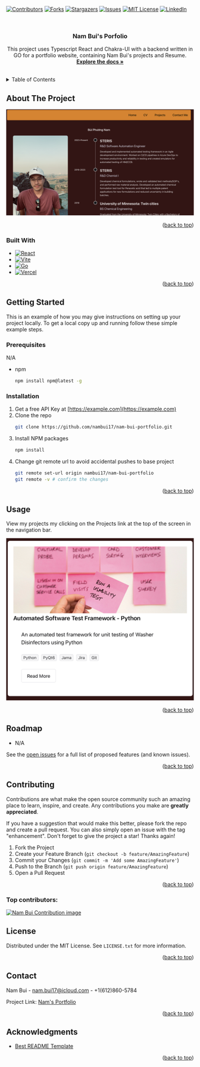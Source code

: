 <a id="readme-top"></a>


<!-- PROJECT SHIELDS -->
<!--
*** I'm using markdown "reference style" links for readability.
*** Reference links are enclosed in brackets [ ] instead of parentheses ( ).
*** See the bottom of this document for the declaration of the reference variables
*** for contributors-url, forks-url, etc. This is an optional, concise syntax you may use.
*** https://www.markdownguide.org/basic-syntax/#reference-style-links
-->
[![Contributors][contributors-shield]][contributors-url]
[![Forks][forks-shield]][forks-url]
[![Stargazers][stars-shield]][stars-url]
[![Issues][issues-shield]][issues-url]
[![MIT License][license-shield]][license-url]
[![LinkedIn][linkedin-shield]][linkedin-url]



<!-- PROJECT LOGO -->
<br />
<div align="center">

<h3 align="center">Nam Bui's Porfolio</h3>

  <p align="center">
    This project uses Typescript React and Chakra-UI with a backend written in GO for a portfolio website, containing Nam Bui's projects and Resume.
    <br />
    <a href="https://github.com/nambui17/nam-bui-portfolio"><strong>Explore the docs »</strong></a>
    <br />
    <br />
  </p>
</div>



<!-- TABLE OF CONTENTS -->
<details>
  <summary>Table of Contents</summary>
  <ol>
    <li>
      <a href="#about-the-project">About The Project</a>
      <ul>
        <li><a href="#built-with">Built With</a></li>
      </ul>
    </li>
    <li>
      <a href="#getting-started">Getting Started</a>
      <ul>
        <li><a href="#prerequisites">Prerequisites</a></li>
        <li><a href="#installation">Installation</a></li>
      </ul>
    </li>
    <li><a href="#usage">Usage</a></li>
    <li><a href="#roadmap">Roadmap</a></li>
    <li><a href="#contributing">Contributing</a></li>
    <li><a href="#license">License</a></li>
    <li><a href="#contact">Contact</a></li>
    <li><a href="#acknowledgments">Acknowledgments</a></li>
  </ol>
</details>



<!-- ABOUT THE PROJECT -->
## About The Project

![Product Name Screen Shot](assets/Resume-screenshot.png)

<p align="right">(<a href="#readme-top">back to top</a>)</p>



### Built With

* [![React][React.js]][React-url]
* [![Vite][Vite.tsx]][Vite-url]
* [![Go][Golang]][Go-url]
* [![Vercel][Vercel]][Vercel-url]

<p align="right">(<a href="#readme-top">back to top</a>)</p>



<!-- GETTING STARTED -->
## Getting Started

This is an example of how you may give instructions on setting up your project locally.
To get a local copy up and running follow these simple example steps.

### Prerequisites

N/A
* npm
  ```sh
  npm install npm@latest -g
  ```

### Installation

1. Get a free API Key at [https://example.com](https://example.com)
2. Clone the repo
   ```sh
   git clone https://github.com/nambui17/nam-bui-portfolio.git
   ```
3. Install NPM packages
   ```sh
   npm install
   ```
5. Change git remote url to avoid accidental pushes to base project
   ```sh
   git remote set-url origin nambui17/nam-bui-portfolio
   git remote -v # confirm the changes
   ```

<p align="right">(<a href="#readme-top">back to top</a>)</p>



<!-- USAGE EXAMPLES -->
## Usage

View my projects my clicking on the Projects link at the top of the screen in the navigation bar.

![Project Card](assets/Project-screenshot.png)

<p align="right">(<a href="#readme-top">back to top</a>)</p>



<!-- ROADMAP -->
## Roadmap

- N/A

See the [open issues](https://github.com/nambui17/nam-bui-portfolio/issues) for a full list of proposed features (and known issues).

<p align="right">(<a href="#readme-top">back to top</a>)</p>



<!-- CONTRIBUTING -->
## Contributing

Contributions are what make the open source community such an amazing place to learn, inspire, and create. Any contributions you make are **greatly appreciated**.

If you have a suggestion that would make this better, please fork the repo and create a pull request. You can also simply open an issue with the tag "enhancement".
Don't forget to give the project a star! Thanks again!

1. Fork the Project
2. Create your Feature Branch (`git checkout -b feature/AmazingFeature`)
3. Commit your Changes (`git commit -m 'Add some AmazingFeature'`)
4. Push to the Branch (`git push origin feature/AmazingFeature`)
5. Open a Pull Request

<p align="right">(<a href="#readme-top">back to top</a>)</p>

### Top contributors:

<a href="https://github.com/nambui17/nam-bui-portfolio/graphs/contributors">
  <img src="https://contrib.rocks/image?repo=nambui17/nam-bui-portfolio" alt="Nam Bui Contribution image" />
</a>



<!-- LICENSE -->
## License

Distributed under the MIT License. See `LICENSE.txt` for more information.

<p align="right">(<a href="#readme-top">back to top</a>)</p>



<!-- CONTACT -->
## Contact

Nam Bui - nam.bui17@icloud.com - +1(612)860-5784

Project Link: [Nam's Portfolio](https://nam-bui-portfolio.vercel.app)

<p align="right">(<a href="#readme-top">back to top</a>)</p>



<!-- ACKNOWLEDGMENTS -->
## Acknowledgments

* [Best README Template](https://github.com/othneildrew/Best-README-Template/pull/73)

<p align="right">(<a href="#readme-top">back to top</a>)</p>



<!-- MARKDOWN LINKS & IMAGES -->
<!-- https://www.markdownguide.org/basic-syntax/#reference-style-links -->
[contributors-shield]: https://img.shields.io/github/contributors/nambui17/nam-bui-portfolio.svg?style=for-the-badge
[contributors-url]: https://github.com/nambui17/nam-bui-portfolio/graphs/contributors
[forks-shield]: https://img.shields.io/github/forks/nambui17/nam-bui-portfolio.svg?style=for-the-badge
[forks-url]: https://github.com/nambui17/nam-bui-portfolio/network/members
[stars-shield]: https://img.shields.io/github/stars/nambui17/nam-bui-portfolio.svg?style=for-the-badge
[stars-url]: https://github.com/nambui17/nam-bui-portfolio/stargazers
[issues-shield]: https://img.shields.io/github/issues/nambui17/nam-bui-portfolio.svg?style=for-the-badge
[issues-url]: https://github.com/nambui17/nam-bui-portfolio/issues
[license-shield]: https://img.shields.io/github/license/nambui17/nam-bui-portfolio.svg?style=for-the-badge
[license-url]: https://github.com/nambui17/nam-bui-portfolio/blob/master/LICENSE.txt
[linkedin-shield]: https://img.shields.io/badge/-LinkedIn-black.svg?style=for-the-badge&logo=linkedin&colorB=555
[linkedin-url]: https://linkedin.com/in/nambui17
[Vite.tsx]: https://img.shields.io/badge/Vite-646CFF?style=for-the-badge&logo=Vite&logoColor=white
[Vite-url]: https://vite.dev
[Golang]: https://img.shields.io/badge/Go-00ADD8?logo=Go&logoColor=white&style=for-the-badge
[Go-url]: https://go.dev
[resume-screenshot]: assets/Resume-screenshot.png
[React.js]: https://img.shields.io/badge/React-20232A?style=for-the-badge&logo=react&logoColor=61DAFB
[React-url]: https://reactjs.org/
[Vercel]: https://img.shields.io/badge/Vercel-000000?style=for-the-badge&logo=vercel&logoColor=white
[Vercel-url]: https://vercel.com/docs
